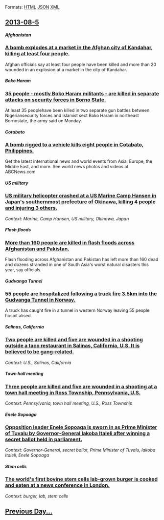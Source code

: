 
Formats: [HTML](2013/08/5/index.html)  [JSON](2013/08/5/index.json)  [XML](2013/08/5/index.xml)  

## [2013-08-5](/news/2013/08/5/index.md)

##### Afghanistan
### [A bomb explodes at a market in the Afghan city of Kandahar, killing at least four people. ](/news/2013/08/5/a-bomb-explodes-at-a-market-in-the-afghan-city-of-kandahar-killing-at-least-four-people.md)
Afghan officials say at least four people have been killed and more than 20 wounded in an explosion at a market in the city of Kandahar.

##### Boko Haram
### [35 people - mostly Boko Haram militants - are killed in separate attacks on security forces in Borno State. ](/news/2013/08/5/35-people-mostly-boko-haram-militants-are-killed-in-separate-attacks-on-security-forces-in-borno-state.md)
At least 35 peoplehave been killed in two separate gun battles between Nigeriansecurity forces and Islamist sect Boko Haram in northeast Bornostate, the army said on Monday.

##### Cotabato
### [A bomb rigged to a vehicle kills eight people in Cotabato, Philippines. ](/news/2013/08/5/a-bomb-rigged-to-a-vehicle-kills-eight-people-in-cotabato-philippines.md)
Get the latest international news and world events from Asia, Europe, the Middle East, and more. See world news photos and videos at ABCNews.com

##### US military
### [US military helicopter crashed at a US Marine Camp Hansen in Japan's southernmost prefecture of Okinawa, killing 4 people and injuring 3 others. ](/news/2013/08/5/us-military-helicopter-crashed-at-a-us-marine-camp-hansen-in-japan-s-southernmost-prefecture-of-okinawa-killing-4-people-and-injuring-3-oth.md)
_Context: Marine, Camp Hansen, US military, Okinawa, Japan_

##### Flash floods
### [More than 160 people are killed in flash floods across Afghanistan and Pakistan. ](/news/2013/08/5/more-than-160-people-are-killed-in-flash-floods-across-afghanistan-and-pakistan.md)
Flash flooding across Afghanistan and Pakistan has left more than 160 dead and dozens stranded in one of South Asia&#039;s worst natural disasters this year, say officials.

##### Gudvanga Tunnel
### [55 people are hospitalized following a truck fire 3.5km into the Gudvanga Tunnel in Norway. ](/news/2013/08/5/55-people-are-hospitalized-following-a-truck-fire-3-5km-into-the-gudvanga-tunnel-in-norway.md)
A truck has caught fire in a tunnel in western Norway leaving 55 people hospit alised.

##### Salinas, California
### [Two people are killed and five are wounded in a shooting outside a taco restaurant in Salinas, California, U.S. It is believed to be gang-related. ](/news/2013/08/5/two-people-are-killed-and-five-are-wounded-in-a-shooting-outside-a-taco-restaurant-in-salinas-california-u-s-it-is-believed-to-be-gang-re.md)
_Context: U.S., Salinas, California_

##### Town hall meeting
### [Three people are killed and five are wounded in a shooting at a town hall meeting in Ross Township, Pennsylvania, U.S. ](/news/2013/08/5/three-people-are-killed-and-five-are-wounded-in-a-shooting-at-a-town-hall-meeting-in-ross-township-pennsylvania-u-s.md)
_Context: Pennsylvania, town hall meeting, U.S., Ross Township_

##### Enele Sopoaga
### [Opposition leader Enele Sopoaga is sworn in as Prime Minister of Tuvalu by Governor-General Iakoba Italeli after winning a secret ballot held in parliament. ](/news/2013/08/5/opposition-leader-enele-sopoaga-is-sworn-in-as-prime-minister-of-tuvalu-by-governor-general-iakoba-italeli-after-winning-a-secret-ballot-hel.md)
_Context: Governor-General, secret ballot, Prime Minister of Tuvalu, Iakoba Italeli, Enele Sopoaga_

##### Stem cells
### [The world's first bovine stem cells lab-grown burger is cooked and eaten at a news conference in London. ](/news/2013/08/5/the-world-s-first-bovine-stem-cells-lab-grown-burger-is-cooked-and-eaten-at-a-news-conference-in-london.md)
_Context: burger, lab, stem cells_

## [Previous Day...](/news/2013/08/4/index.md)

